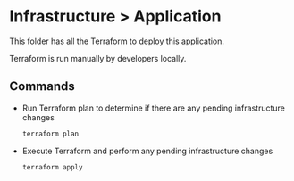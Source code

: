# Infrastructure > Application

This folder has all the Terraform to deploy this application.

Terraform is run manually by developers locally.

## Commands

- Run Terraform plan to determine if there are any pending infrastructure changes

    ```bash
    terraform plan
    ```

- Execute Terraform and perform any pending infrastructure changes

    ```bash
    terraform apply
    ```
